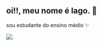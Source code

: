 ## oi!!, meu nome é Iago. 🙂
sou estudante do ensino médio ✨






![.](https://tenor.com/pt-BR/view/sad-girl-guilty-cute-pout-gif-3167622373553480020)

